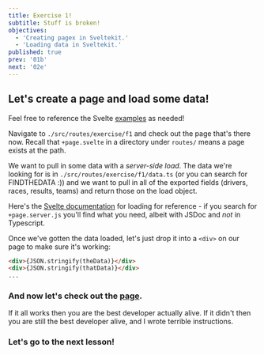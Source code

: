 ```yaml
---
title: Exercise 1!
subtitle: Stuff is broken!
objectives:
  - 'Creating pagex in Sveltekit.'
  - 'Loading data in Sveltekit.'
published: true
prev: '01b'
next: '02e'
---
```


## Let's create a page and load some data!

Feel free to reference the Svelte [examples](https://svelte.dev/examples/hello-world) as needed!

Navigate to `./src/routes/exercise/f1` and check out the page that's there now. Recall that `+page.svelte` in a directory under `routes/` means a page exists at the path.

We want to pull in some data with a _server-side load_. The data we're looking for is in `./src/routes/exercise/f1/data.ts` (or you can search for FINDTHEDATA :)) and we want to pull in all of the exported fields (drivers, races, results, teams) and return those on the load object.

Here's the [Svelte documentation](https://kit.svelte.dev/docs/load) for loading for reference - if you search for `+page.server.js` you'll find what you need, albeit with JSDoc and _not_ in Typescript.

Once we've gotten the data loaded, let's just drop it into a `<div>` on our page to make sure it's working:

```html
<div>{JSON.stringify(theData)}</div>
<div>{JSON.stringify(thatData)}</div>
...
```

### And now let's check out the [page](/exercise/f1).

If it all works then you are the best developer actually alive. If it didn't then you are still the best developer alive, and I wrote terrible instructions.

### Let's go to the next lesson!

